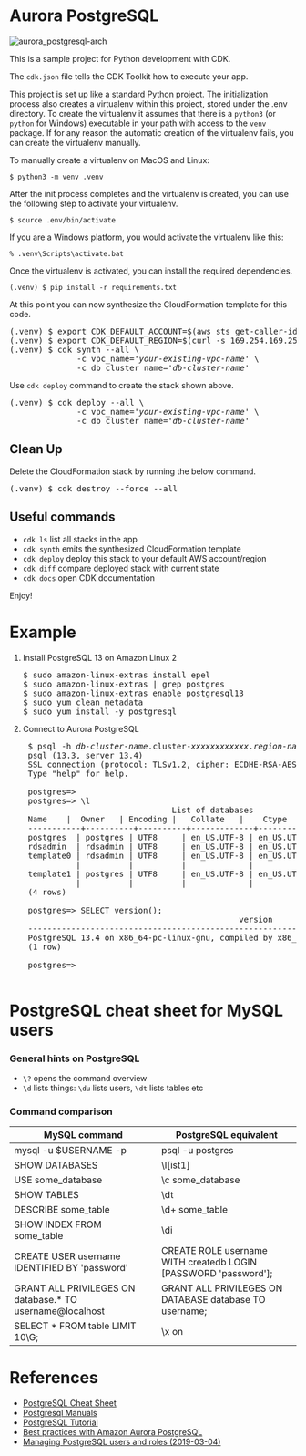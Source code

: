 
# Aurora PostgreSQL

![aurora_postgresql-arch](./aurora_postgresql-arch.svg)

This is a sample project for Python development with CDK.

The `cdk.json` file tells the CDK Toolkit how to execute your app.

This project is set up like a standard Python project.  The initialization
process also creates a virtualenv within this project, stored under the .env
directory.  To create the virtualenv it assumes that there is a `python3`
(or `python` for Windows) executable in your path with access to the `venv`
package. If for any reason the automatic creation of the virtualenv fails,
you can create the virtualenv manually.

To manually create a virtualenv on MacOS and Linux:

```
$ python3 -m venv .venv
```

After the init process completes and the virtualenv is created, you can use the following
step to activate your virtualenv.

```
$ source .env/bin/activate
```

If you are a Windows platform, you would activate the virtualenv like this:

```
% .venv\Scripts\activate.bat
```

Once the virtualenv is activated, you can install the required dependencies.

```
(.venv) $ pip install -r requirements.txt
```

At this point you can now synthesize the CloudFormation template for this code.

<pre>
(.venv) $ export CDK_DEFAULT_ACCOUNT=$(aws sts get-caller-identity --query Account --output text)
(.venv) $ export CDK_DEFAULT_REGION=$(curl -s 169.254.169.254/latest/dynamic/instance-identity/document | jq -r .region)
(.venv) $ cdk synth --all \
              -c vpc_name='<i>your-existing-vpc-name</i>' \
              -c db_cluster_name='<i>db-cluster-name</i>'
</pre>

Use `cdk deploy` command to create the stack shown above.

<pre>
(.venv) $ cdk deploy --all \
              -c vpc_name='<i>your-existing-vpc-name</i>' \
              -c db_cluster_name='<i>db-cluster-name</i>'
</pre>

## Clean Up

Delete the CloudFormation stack by running the below command.

<pre>
(.venv) $ cdk destroy --force --all
</pre>

## Useful commands

 * `cdk ls`          list all stacks in the app
 * `cdk synth`       emits the synthesized CloudFormation template
 * `cdk deploy`      deploy this stack to your default AWS account/region
 * `cdk diff`        compare deployed stack with current state
 * `cdk docs`        open CDK documentation

Enjoy!

# Example

1. Install PostgreSQL 13 on Amazon Linux 2

   <pre>
   $ sudo amazon-linux-extras install epel
   $ sudo amazon-linux-extras | grep postgres
   $ sudo amazon-linux-extras enable postgresql13
   $ sudo yum clean metadata
   $ sudo yum install -y postgresql
   </pre>

2. Connect to Aurora PostgreSQL

    <pre>
    $ psql -h <i>db-cluster-name</i>.cluster-<i>xxxxxxxxxxxx</i>.<i>region-name</i>.rds.amazonaws.com -Upostgres -W
    psql (13.3, server 13.4)
    SSL connection (protocol: TLSv1.2, cipher: ECDHE-RSA-AES256-GCM-SHA384, bits: 256, compression: off)
    Type "help" for help.

    postgres=>
    postgres=> \l
                                  List of databases
    Name    |  Owner   | Encoding |   Collate   |    Ctype    |   Access privileges
    -----------+----------+----------+-------------+-------------+-----------------------
    postgres  | postgres | UTF8     | en_US.UTF-8 | en_US.UTF-8 |
    rdsadmin  | rdsadmin | UTF8     | en_US.UTF-8 | en_US.UTF-8 | rdsadmin=CTc/rdsadmin
    template0 | rdsadmin | UTF8     | en_US.UTF-8 | en_US.UTF-8 | =c/rdsadmin          +
              |          |          |             |             | rdsadmin=CTc/rdsadmin
    template1 | postgres | UTF8     | en_US.UTF-8 | en_US.UTF-8 | =c/postgres          +
              |          |          |             |             | postgres=CTc/postgres
    (4 rows)

    postgres=> SELECT version();
                                                version
    -------------------------------------------------------------------------------------------------
    PostgreSQL 13.4 on x86_64-pc-linux-gnu, compiled by x86_64-pc-linux-gnu-gcc (GCC) 7.4.0, 64-bit
    (1 row)

    postgres=>
    </pre>

# PostgreSQL cheat sheet for MySQL users

### General hints on PostgreSQL
- `\?` opens the command overview
- `\d` lists things: `\du` lists users, `\dt` lists tables etc

### Command comparison

| MySQL command | PostgreSQL equivalent |
|---------------|-----------------------|
| mysql -u $USERNAME -p | psql -u postgres |
| SHOW DATABASES | \l[ist1] |
| USE some_database | \c some_database |
| SHOW TABLES | \dt |
| DESCRIBE some_table | \d+ some_table |
| SHOW INDEX FROM some_table | \di |
| CREATE USER username IDENTIFIED BY 'password' | CREATE ROLE username WITH createdb LOGIN [PASSWORD 'password']; |
| GRANT ALL PRIVILEGES ON database.\* TO username@localhost | GRANT ALL PRIVILEGES ON DATABASE database TO username; |
| SELECT * FROM table LIMIT 10\G; | \x on |

# References

 * [PostgreSQL Cheat Sheet](https://postgrescheatsheet.com/#/connections)
 * [Postgresql Manuals](https://www.postgresql.org/docs/)
 * [PostgreSQL Tutorial](https://www.postgresqltutorial.com/)
 * [Best practices with Amazon Aurora PostgreSQL](https://docs.aws.amazon.com/AmazonRDS/latest/AuroraUserGuide/AuroraPostgreSQL.BestPractices.html)
 * [Managing PostgreSQL users and roles (2019-03-04)](https://aws.amazon.com/ko/blogs/database/managing-postgresql-users-and-roles/)
